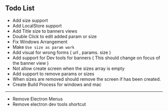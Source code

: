 ## Todo List

- Add size support
- Add LocalStore support
- Add Title size to banners views
- Double Click to edit added param or size
- Fix Windows Arrangement
- Make `Use size as param work`
- Add visual for wrong forms ( url , params. size )
- Add support for Dev tools for banners ( This should change on focus of the banner view )
- Not allow create screen when the sizes array is empty
- Add support to remove params or sizes
- When sizes are removed should remove the screen if has been created.
- Create Build Process for windows and mac

---------

- Remove Electron Menus
- Remove electron dev tools shortcut

